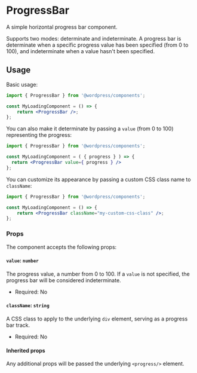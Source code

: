 # ProgressBar

A simple horizontal progress bar component.

Supports two modes: determinate and indeterminate. A progress bar is determinate when a specific progress value has been specified (from 0 to 100), and indeterminate when a value hasn't been specified.

## Usage

Basic usage:

```jsx
import { ProgressBar } from '@wordpress/components';

const MyLoadingComponent = () => {
	return <ProgressBar />;
};
```

You can also make it determinate by passing a `value` (from 0 to 100) representing the progress:

```jsx
import { ProgressBar } from '@wordpress/components';

const MyLoadingComponent = ( { progress } ) => {
  return <ProgressBar value={ progress } />
};
```

You can customize its appearance by passing a custom CSS class name to `className`:


```jsx
import { ProgressBar } from '@wordpress/components';

const MyLoadingComponent = () => {
	return <ProgressBar className="my-custom-css-class" />;
};
```

### Props

The component accepts the following props:

#### `value`: `number`

The progress value, a number from 0 to 100.
If a `value` is not specified, the progress bar will be considered indeterminate.

-   Required: No

#### `className`: `string`

A CSS class to apply to the underlying `div` element, serving as a progress bar track.

- Required: No

#### Inherited props

Any additional props will be passed the underlying `<progress/>` element.
